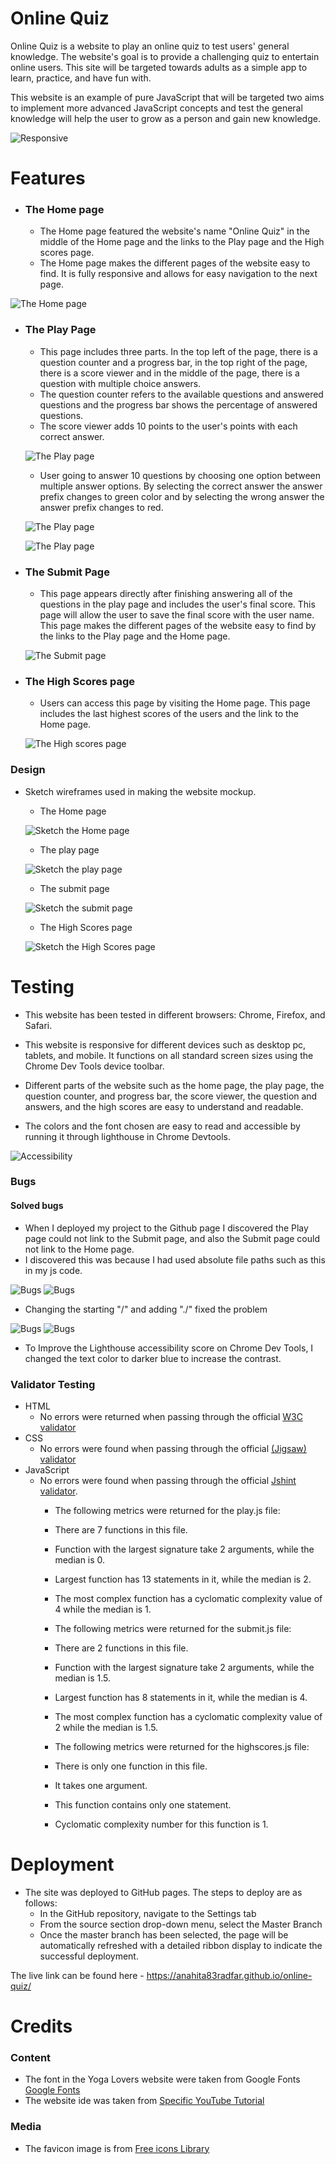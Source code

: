 # Online Quiz

Online Quiz is a website to play an online quiz to test users' general knowledge. The website's goal is to provide a challenging quiz to entertain online users. This site will be targeted towards adults as a simple app to learn, practice, and have fun with.

This website is an example of pure JavaScript that will be targeted two aims to implement more advanced JavaScript concepts and test the general knowledge will help the user to grow as a person and gain new knowledge.

![Responsive](/assets/images/responsive.jpg)

# Features

- ### The Home page
  - The Home page featured the website's name "Online Quiz" in the middle of the Home page and the links to the Play page and the High scores page. 
  - The Home page makes the different pages of the website easy to find. It is fully responsive and allows for easy navigation to the next page.

![The Home page](/assets/images/home.jpg)

- ### The Play Page
  - This page includes three parts. In the top left of the page, there is a question counter and a progress bar, in the top right of the page, there is a score viewer and in the middle of the page, there is a question with multiple choice answers.
  - The question counter refers to the available questions and answered questions and the progress bar shows the percentage of answered questions.
  - The score viewer adds 10 points to the user's points with each correct answer.

  ![The Play page](/assets/images/play.jpg)

  - User going to answer 10 questions by choosing one option between multiple answer options. By selecting the correct answer the answer prefix changes to green color and by selecting the wrong answer the answer prefix changes to red.

  ![The Play page](/assets/images/play-right.jpg)

  ![The Play page](/assets/images/play-wrong.jpg)

- ### The Submit Page
  - This page appears directly after finishing answering all of the questions in the play page and includes the user's final score. This page will allow the user to save the final score with the user name. This page makes the different pages of the website easy to find by the links to the Play page and the Home page.

  ![The Submit page](/assets/images/submit.jpg)

- ### The High Scores page
  - Users can access this page by visiting the Home page. This page includes the last highest scores of the users and the link to the Home page. 

  ![The High scores page](/assets/images/high-scores.jpg)

### Design
- Sketch wireframes used in making the website mockup.

  - The Home page

  ![Sketch the Home page](/assets/images/sketch-home.jpg)

  - The play page

  ![Sketch the play page](/assets/images/sketch-play.jpg)

  - The submit page

  ![Sketch the submit page](/assets/images/sketch-submit.jpg)

  - The High Scores page

  ![Sketch the High Scores page](/assets/images/sketch-highscores.jpg)


# Testing

- This website has been tested in different browsers: Chrome, Firefox, and Safari.

- This website is responsive for different devices such as desktop pc, tablets, and mobile. It functions on all standard screen sizes using the Chrome Dev Tools device toolbar.

- Different parts of the website such as the home page, the play page, the question counter, and progress bar, the score viewer, the question and answers, and the high scores are easy to understand and readable.

- The colors and the font chosen are easy to read and accessible by running it through lighthouse in Chrome Devtools.

![Accessibility](/assets/images/accessibility.jpg)

### Bugs
#### Solved bugs
- When I deployed my project to the Github page I discovered the Play page could not link to the Submit page, and also the Submit page could not link to the Home page.
- I discovered this was because I had used absolute file paths such as this in my js code.

![Bugs](/assets/images/bug-submit-wrong.jpg)
![Bugs](/assets/images/bug-index-wrong.jpg)

- Changing the starting "/" and adding "./" fixed the problem

![Bugs](/assets/images/bug-submit-right.jpg)
![Bugs](/assets/images/bug-index-right.jpg)

- To Improve the Lighthouse accessibility score on Chrome Dev Tools, I changed the text color to darker blue to increase the contrast.

### Validator Testing

- HTML
  - No errors were returned when passing through the official [W3C validator](https://validator.w3.org/nu/?doc=https%3A%2F%2Fanahita83radfar.github.io%2Fonline-quiz%2F)
- CSS
  - No errors were found when passing through the official [(Jigsaw) validator](https://jigsaw.w3.org/css-validator/validator?uri=https%3A%2F%2Fanahita83radfar.github.io%2Fonline-quiz%2F&profile=css3svg&usermedium=all&warning=1&vextwarning=&lang=sv)
- JavaScript
  - No errors were found when passing through the official  [Jshint validator](https://jshint.com/).
    - The following metrics were returned for the play.js file:
    - There are 7 functions in this file.
    - Function with the largest signature take 2 arguments, while the median is 0.
    - Largest function has 13 statements in it, while the median is 2.
    - The most complex function has a cyclomatic complexity value of 4 while the median is 1.

    - The following metrics were returned for the submit.js file:
    - There are 2 functions in this file.
    - Function with the largest signature take 2 arguments, while the median is 1.5.
    - Largest function has 8 statements in it, while the median is 4.
    - The most complex function has a cyclomatic complexity value of 2 while the median is 1.5.

    - The following metrics were returned for the highscores.js file:
    - There is only one function in this file.
    - It takes one argument.
    - This function contains only one statement.
    - Cyclomatic complexity number for this function is 1.
  
# Deployment
- The site was deployed to GitHub pages. The steps to deploy are as follows:
  - In the GitHub repository, navigate to the Settings tab
  - From the source section drop-down menu, select the Master Branch
  - Once the master branch has been selected, the page will be automatically refreshed with a detailed ribbon display to indicate the successful deployment.

The live link can be found here - https://anahita83radfar.github.io/online-quiz/

# Credits
### Content
- The font in the Yoga Lovers website were taken from Google Fonts [Google Fonts](https://fonts.google.com/)
- The website ide was taken from [Specific YouTube Tutorial](https://www.youtube.com/watch?v=u98ROZjBWy8&list=PLDlWc9AfQBfZIkdVaOQXi1tizJeNJipEx&index=1)

### Media
- The favicon image is from [Free icons Library](https://icon-library.com/icon/faq-icon-white-11.html)
